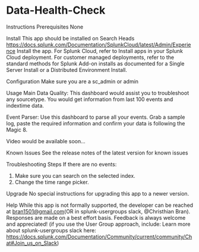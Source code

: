 # Data-Health-Check
Instructions
Prerequisites
None

Install
This app should be installed on Search Heads https://docs.splunk.com/Documentation/SplunkCloud/latest/Admin/Experience Install the app. For Splunk Cloud, refer to Install apps in your Splunk Cloud deployment. For customer managed deployments, refer to the standard methods for Splunk Add-on installs as documented for a Single Server Install or a Distributed Environment Install.

Configuration
Make sure you are a sc_admin or admin

Usage
Main Data Quality: This dashboard would assist you to troubleshoot any sourcetype.
You would get information from last 100 events and indextime data.

Event Parser: Use this dashboard to parse all your events.
Grab a sample log, paste the required information and confirm your data is following the Magic 8.

Video would be available soon...

Known Issues
See the release notes of the latest version for known issues

Troubleshooting Steps
If there are no events: 
1. Make sure you can search on the selected index.
2. Change the time range picker.

Upgrade
No special instructions for upgrading this app to a newer version.

Help
While this app is not formally supported, the developer can be reached at bran1501@gmail.com(OR in splunk-usergroups slack, @Christhian Bran). Responses are made on a best effort basis. Feedback is always welcome and appreciated! (if you use the User Group approach, include: Learn more about splunk-usergroups slack here: https://docs.splunk.com/Documentation/Community/current/community/Chat#Join_us_on_Slack)
